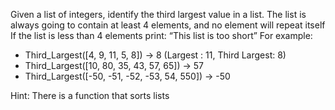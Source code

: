 Given a list of integers, identify the third largest value in a list. 
The list is always going to contain at least 4 elements, and no element will repeat itself 
If the list is less than 4 elements print: “This list is too short”
For example:

-	Third_Largest([4, 9, 11, 5, 8]) -> 8 (Largest : 11, Third Largest: 8)
-	Third_Largest([10, 80, 35, 43, 57, 65]) -> 57 
-	Third_Largest([-50, -51, -52, -53, 54, 550]) -> -50 

Hint: There is a function that sorts lists
